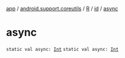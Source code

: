 [app](../../../index.md) / [android.support.coreutils](../../index.md) / [R](../index.md) / [id](index.md) / [async](.)

# async

`static val async: `[`Int`](https://kotlinlang.org/api/latest/jvm/stdlib/kotlin/-int/index.html)
`static val async: `[`Int`](https://kotlinlang.org/api/latest/jvm/stdlib/kotlin/-int/index.html)